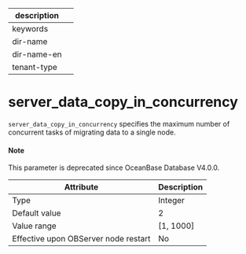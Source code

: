 |description||
|---|---|
|keywords||
|dir-name||
|dir-name-en||
|tenant-type||

server_data_copy_in_concurrency
====================================================

`server_data_copy_in_concurrency` specifies the maximum number of concurrent tasks of migrating data to a single node.

<main id="notice" type='explain'>
  <h4>Note</h4>
  <p>This parameter is deprecated since OceanBase Database V4.0.0. </p>
</main>

| **Attribute** | **Description** |
|------------------|-------------|
| Type | Integer |
| Default value | 2 |
| Value range | \[1, 1000\] |
| Effective upon OBServer node restart | No |




